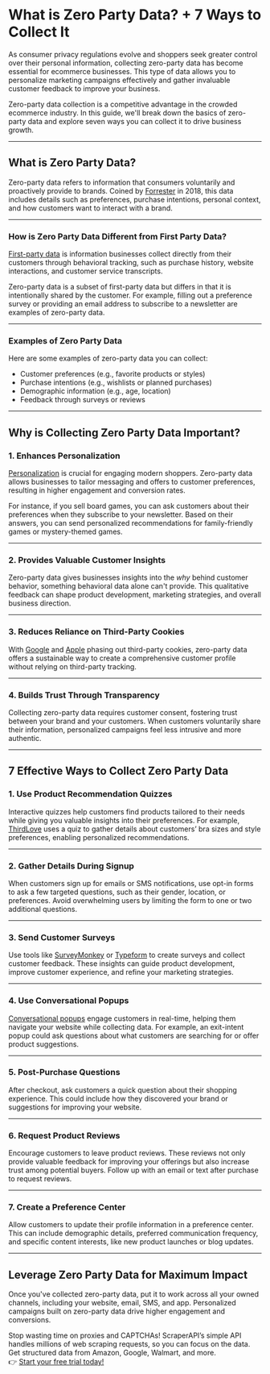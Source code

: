 # What is Zero Party Data? + 7 Ways to Collect It

As consumer privacy regulations evolve and shoppers seek greater control over their personal information, collecting zero-party data has become essential for ecommerce businesses. This type of data allows you to personalize marketing campaigns effectively and gather invaluable customer feedback to improve your business.

Zero-party data collection is a competitive advantage in the crowded ecommerce industry. In this guide, we'll break down the basics of zero-party data and explore seven ways you can collect it to drive business growth.

---

## What is Zero Party Data?

Zero-party data refers to information that consumers voluntarily and proactively provide to brands. Coined by [Forrester](https://www.forrester.com/blogs/straight-from-the-source-collecting-zero-party-data-from-customers/) in 2018, this data includes details such as preferences, purchase intentions, personal context, and how customers want to interact with a brand.

---

### How is Zero Party Data Different from First Party Data?

[First-party data](https://emotive.io/blog/what-is-first-party-data-here-s-why-it-matters) is information businesses collect directly from their customers through behavioral tracking, such as purchase history, website interactions, and customer service transcripts. 

Zero-party data is a subset of first-party data but differs in that it is intentionally shared by the customer. For example, filling out a preference survey or providing an email address to subscribe to a newsletter are examples of zero-party data.

---

### Examples of Zero Party Data

Here are some examples of zero-party data you can collect:

- Customer preferences (e.g., favorite products or styles)
- Purchase intentions (e.g., wishlists or planned purchases)
- Demographic information (e.g., age, location)
- Feedback through surveys or reviews

---

## Why is Collecting Zero Party Data Important?

### 1. Enhances Personalization
[Personalization](https://getstream.io/blog/ecommerce-personalization/) is crucial for engaging modern shoppers. Zero-party data allows businesses to tailor messaging and offers to customer preferences, resulting in higher engagement and conversion rates.

For instance, if you sell board games, you can ask customers about their preferences when they subscribe to your newsletter. Based on their answers, you can send personalized recommendations for family-friendly games or mystery-themed games.

---

### 2. Provides Valuable Customer Insights
Zero-party data gives businesses insights into the *why* behind customer behavior, something behavioral data alone can't provide. This qualitative feedback can shape product development, marketing strategies, and overall business direction.

---

### 3. Reduces Reliance on Third-Party Cookies
With [Google](https://blog.chromium.org/2020/01/building-more-private-web-path-towards.html) and [Apple](https://www.apple.com/privacy/control/) phasing out third-party cookies, zero-party data offers a sustainable way to create a comprehensive customer profile without relying on third-party tracking.

---

### 4. Builds Trust Through Transparency
Collecting zero-party data requires customer consent, fostering trust between your brand and your customers. When customers voluntarily share their information, personalized campaigns feel less intrusive and more authentic.

---

## 7 Effective Ways to Collect Zero Party Data

### 1. Use Product Recommendation Quizzes
Interactive quizzes help customers find products tailored to their needs while giving you valuable insights into their preferences. For example, [ThirdLove](https://www.thirdlove.com/pages/fitting-room#get_results) uses a quiz to gather details about customers’ bra sizes and style preferences, enabling personalized recommendations.

---

### 2. Gather Details During Signup
When customers sign up for emails or SMS notifications, use opt-in forms to ask a few targeted questions, such as their gender, location, or preferences. Avoid overwhelming users by limiting the form to one or two additional questions.

---

### 3. Send Customer Surveys
Use tools like [SurveyMonkey](https://www.surveymonkey.com/) or [Typeform](https://www.typeform.com/) to create surveys and collect customer feedback. These insights can guide product development, improve customer experience, and refine your marketing strategies.

---

### 4. Use Conversational Popups
[Conversational popups](https://www.octaneai.com/blog/introducing-conversational-pop-ups) engage customers in real-time, helping them navigate your website while collecting data. For example, an exit-intent popup could ask questions about what customers are searching for or offer product suggestions.

---

### 5. Post-Purchase Questions
After checkout, ask customers a quick question about their shopping experience. This could include how they discovered your brand or suggestions for improving your website.

---

### 6. Request Product Reviews
Encourage customers to leave product reviews. These reviews not only provide valuable feedback for improving your offerings but also increase trust among potential buyers. Follow up with an email or text after purchase to request reviews.

---

### 7. Create a Preference Center
Allow customers to update their profile information in a preference center. This can include demographic details, preferred communication frequency, and specific content interests, like new product launches or blog updates.

---

## Leverage Zero Party Data for Maximum Impact

Once you've collected zero-party data, put it to work across all your owned channels, including your website, email, SMS, and app. Personalized campaigns built on zero-party data drive higher engagement and conversions.

Stop wasting time on proxies and CAPTCHAs! ScraperAPI’s simple API handles millions of web scraping requests, so you can focus on the data. Get structured data from Amazon, Google, Walmart, and more.  
👉 [Start your free trial today!](https://bit.ly/Scraperapi)
